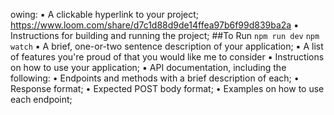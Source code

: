 owing:
▪ A clickable hyperlink to your project;
https://www.loom.com/share/d7c1d88d9de14ffea97b6f99d839ba2a
▪ Instructions for building and running the project;
 ##To Run 
 `npm run dev` `npm watch`
▪ A brief, one-or-two sentence description of your application;
▪ A list of features you're proud of that you would like me to consider
▪ Instructions on how to use your application;
▪ API documentation, including the following:
• Endpoints and methods with a brief description of each;
• Response format;
• Expected POST body format;
• Examples on how to use each endpoint;